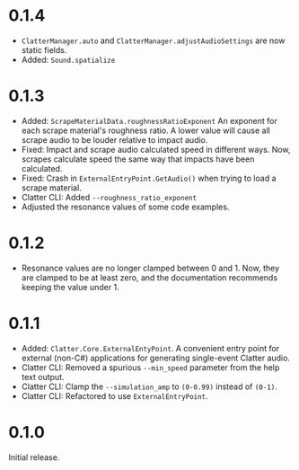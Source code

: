 # 0.1.4

- `ClatterManager.auto` and `ClatterManager.adjustAudioSettings` are now static fields.
- Added: `Sound.spatialize`

# 0.1.3

- Added: `ScrapeMaterialData.roughnessRatioExponent` An exponent for each scrape material's roughness ratio. A lower value will cause all scrape audio to be louder relative to impact audio.
- Fixed: Impact and scrape audio calculated speed in different ways. Now, scrapes calculate speed the same way that impacts have been calculated.
- Fixed: Crash in `ExternalEntryPoint.GetAudio()` when trying to load a scrape material.
- Clatter CLI: Added `--roughness_ratio_exponent`
- Adjusted the resonance values of some code examples.

# 0.1.2

- Resonance values are no longer clamped between 0 and 1. Now, they are clamped to be at least zero, and the documentation recommends keeping the value under 1.

# 0.1.1

- Added: `Clatter.Core.ExternalEntyPoint`. A convenient entry point for external (non-C#) applications for generating single-event Clatter audio.
- Clatter CLI: Removed a spurious `--min_speed` parameter from the help text output.
- Clatter CLI: Clamp the `--simulation_amp` to `(0-0.99)` instead of `(0-1)`.
- Clatter CLI: Refactored to use `ExternalEntryPoint`.

# 0.1.0

Initial release.
